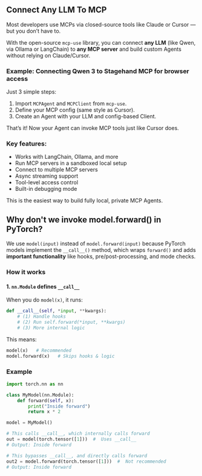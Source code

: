 
## Connect Any LLM To MCP

Most developers use MCPs via closed-source tools like Claude or Cursor — but you don’t have to.

With the open-source `mcp-use` library, you can connect **any LLM** (like Qwen, via Ollama or LangChain) to **any MCP server** and build custom Agents without relying on Claude/Cursor.

### Example: Connecting Qwen 3 to Stagehand MCP for browser access

Just 3 simple steps:

1. Import `MCPAgent` and `MCPClient` from `mcp-use`.
2. Define your MCP config (same style as Cursor).
3. Create an Agent with your LLM and config-based Client.

That’s it! Now your Agent can invoke MCP tools just like Cursor does.

### Key features:

* Works with LangChain, Ollama, and more
* Run MCP servers in a sandboxed local setup
* Connect to multiple MCP servers
* Async streaming support
* Tool-level access control
* Built-in debugging mode

This is the easiest way to build fully local, private MCP Agents.


## Why don't we invoke model.forward() in PyTorch?


We use `model(input)` instead of `model.forward(input)` because PyTorch models implement the `__call__()` method, which wraps `forward()` and adds **important functionality** like hooks, pre/post-processing, and mode checks.

### How it works

#### 1. **`nn.Module` defines `__call__`**

When you do `model(x)`, it runs:

```python
def __call__(self, *input, **kwargs):
    # (1) Handle hooks
    # (2) Run self.forward(*input, **kwargs)
    # (3) More internal logic
```

This means:

```python
model(x)   # Recommended
model.forward(x)   # Skips hooks & logic
```


### Example

```python
import torch.nn as nn

class MyModel(nn.Module):
    def forward(self, x):
        print("Inside forward")
        return x * 2

model = MyModel()

# This calls __call__, which internally calls forward
out = model(torch.tensor([1]))  #  Uses __call__
# Output: Inside forward

# This bypasses __call__, and directly calls forward
out2 = model.forward(torch.tensor([1]))  #  Not recommended
# Output: Inside forward
```
